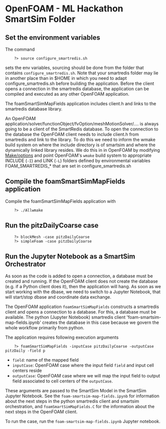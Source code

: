 # OpenFOAM - ML Hackathon SmartSim Folder

## Set the environment variables 

The command

```
    ?> source configure_smartredis.sh
```

sets the env variables, sourcing should be done from the folder that contains `configure_smartredis.sh`.  Note that your smartredis folder may lie in another place than in $HOME in which you need to adapt configure_smartredis.sh before building the application. Before the client opens a connection in the smartredis database, the application can be compiled and executed as any other OpenFOAM application. 

The foamSmartSimMapFields application includes client.h and links to the smartredis database library. 

An OpenFOAM application/solver/functionObject/fvOption/meshMotionSolver/.... is always going to be a client of the SmartRedis database. To open the connection to the database the OpenFOAM client needs to include client.h from smartredis and link to the library. To do this we need to inform the wmake build system on where the include directory is of smartsim and where the dynamically linked library resides. We do this in in OpenFOAM by modifying [Make/options](https://github.com/OFDataCommittee/OFMLHackathon/blob/main/2023-07/smartsim/foamSmartSimMapFields/Make/options) and point OpenFOAM's `wmake` build system to appropriate INCLUDE (`-I`) and LINK (`-L`) folders defined by environmental variables FOAM_SMARTREDIS_* that are set in configure_smartredis.sh 

## Compile the foamSmartSimMapFields application

Compile the foamSmartSimMapFields application with 

```
    ?> ./Allwmake
```

## Run the pitzDailyCoarse case

```
    ?> blockMesh -case pitzDailyCoarse
    ?> simpleFoam -case pitzDailyCoarse
```

## Run the Jupyter Notebook as a SmartSim Orchestrator 



As soon as the code is added to open a connection, a database must be created and running. If the OpenFOAM client does not create the database (e.g. if a Python client does it), then the application will hang. As soon as we start working with the dbase, we need to switch to a Jupyter Notebook, that will start/stop dbase and coordinate data exchange.

The OpenFOAM application `foamSmartSimMapFields` constructs a smartredis client and opens a connection to a database. For this, a database must be available. The python (Jupyter Notebook) smartredis client 'foam-smartsim-map-fields.ipynb' creates the database in this case because we govern the whole workflow primarily from python. 

The application requires following execution arguments 

```
    ?> foamSmartSimMapFields -inputCase pitzDailyCoarse -outputCase pitzDaily -field p
```

 - `field`: name of the mapped field
 - `inputCase`: OpenFOAM case where the input field `field` and input cell centers reside 
 - `outputCase`: OpenFOAM case where we will map the input field to output field associated to cell centers of the `outputCase`.  

These arguments are passed to the SmartSim Model in the SmartSim Jupyter Notebook. See the `foam-smartsim-map-fields.ipynb` for information about the next steps in the python smartredis client and smartsim orchestration, and `foamSmartSimMapFields.C` for the information about the next steps in the OpenFOAM client. 

To run the case, run the `foam-smartsim-map-fields.ipynb` Jupyter notebook.


